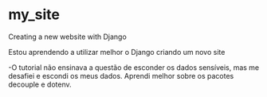 # my_site
Creating a new website with Django

Estou aprendendo a utilizar melhor o Django criando um novo site

-O tutorial não ensinava a questão de esconder os dados sensíveis, mas me desafiei e escondi os meus dados. Aprendi melhor sobre os pacotes decouple e dotenv.
